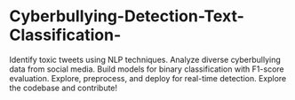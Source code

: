 # Cyberbullying-Detection-Text-Classification-
Identify toxic tweets using NLP techniques. Analyze diverse cyberbullying data from social media. Build models for binary classification with F1-score evaluation. Explore, preprocess, and deploy for real-time detection. Explore the codebase and contribute!
